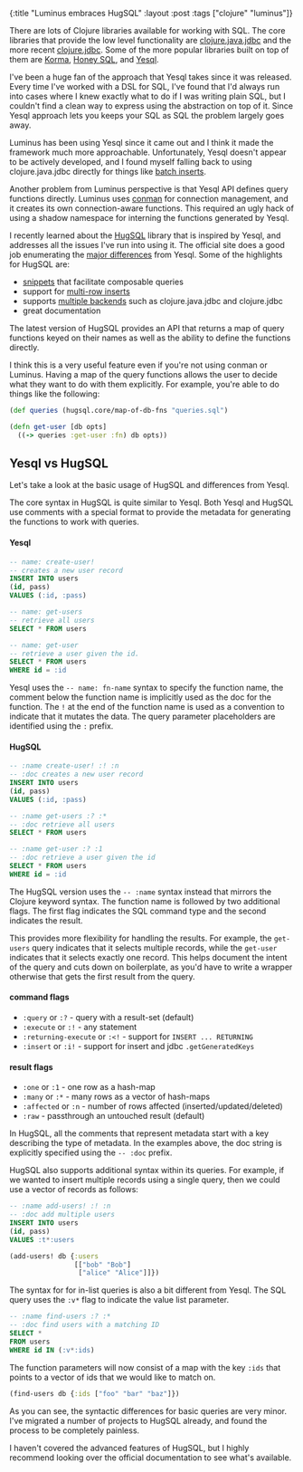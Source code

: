 {:title "Luminus embraces HugSQL"
 :layout :post
 :tags ["clojure" "luminus"]}

There are lots of Clojure libraries available for working with SQL. The core libraries that provide the low level functionality are [clojure.java.jdbc](https://github.com/clojure/java.jdbc) and the more recent [clojure.jdbc](https://github.com/funcool/clojure.jdbc). Some of the more popular libraries built on top of them are [Korma](https://github.com/korma/Korma), [Honey SQL](https://github.com/jkk/honeysql), and [Yesql](https://github.com/krisajenkins/yesql). 
 
I've been a huge fan of the approach that Yesql takes since it was released. Every time I've worked with a DSL for SQL, I've found that I'd always run into cases where I knew exactly what to do if I was writing plain SQL, but I couldn't find a clean way to express using the abstraction on top of it. Since Yesql approach lets you keeps your SQL as SQL the problem largely goes away.

Luminus has been using Yesql since it came out and I think it made the framework much more approachable. Unfortunately, Yesql doesn't appear to be actively developed, and I found myself falling back to using clojure.java.jdbc directly for things like [batch inserts](https://github.com/krisajenkins/yesql/issues/51).

Another problem from Luminus perspective is that Yesql API defines query functions directly. Luminus uses [conman](https://github.com/luminus-framework/conman) for connection management, and it creates its own connection-aware functions. This required an ugly hack of using a shadow namespace for interning the functions generated by Yesql.

I recently learned about the [HugSQL](http://www.hugsql.org/) library that is inspired by Yesql, and addresses all the issues I've run into using it. The official site does a good job enumerating the [major differences](http://www.hugsql.org/#faq-yesql) from Yesql. Some of the highlights for HugSQL are:

* [snippets](http://www.hugsql.org/#using-snippets) that facilitate composable queries
* support for [multi-row inserts](http://www.hugsql.org/#using-insert)
* supports [multiple backends](http://www.hugsql.org/#adapter) such as clojure.java.jdbc and clojure.jdbc
* great documentation

The latest version of HugSQL provides an API that returns a map of query functions keyed on their names as well as the ability to define the functions directly.

I think this is a very useful feature even if you're not using conman or Luminus. Having a map of the query functions allows the user to decide what they want to do with them explicitly. For example, you're able to do things like the following:

```clojure
(def queries (hugsql.core/map-of-db-fns "queries.sql")

(defn get-user [db opts]
  ((-> queries :get-user :fn) db opts))
```

## Yesql vs HugSQL

Let's take a look at the basic usage of HugSQL and differences from Yesql.

The core syntax in HugSQL is quite similar to Yesql. Both Yesql and HugSQL use comments with a special format to provide the metadata for generating the functions to work with queries.

#### Yesql

```sql
-- name: create-user!
-- creates a new user record
INSERT INTO users
(id, pass)
VALUES (:id, :pass)

-- name: get-users
-- retrieve all users
SELECT * FROM users

-- name: get-user
-- retrieve a user given the id.
SELECT * FROM users
WHERE id = :id
```

Yesql uses the `-- name: fn-name` syntax to specify the function name, the comment below the function name is implicitly used as the doc for the function. The `!` at the end of the function name is used as a convention to indicate that it mutates the data. The query parameter placeholders are identified using the `:` prefix.

#### HugSQL
```sql
-- :name create-user! :! :n
-- :doc creates a new user record
INSERT INTO users
(id, pass)
VALUES (:id, :pass)

-- :name get-users :? :*
-- :doc retrieve all users
SELECT * FROM users

-- :name get-user :? :1
-- :doc retrieve a user given the id
SELECT * FROM users
WHERE id = :id
```

The HugSQL version uses the `-- :name` syntax instead that mirrors the Clojure keyword syntax. The function name is followed by two additional flags. The first flag indicates the SQL command type and the second indicates the result.

This provides more flexibility for handling the results. For example, the `get-users` query indicates that it selects multiple records, while the `get-user` indicates that it selects exactly one record. This helps document the intent of the query and cuts down on boilerplate, as you'd have to write a wrapper otherwise that gets the first result from the query.

#### command flags

* `:query` or `:?` - query with a result-set (default)
* `:execute` or `:!` - any statement
* `:returning-execute` or `:<!` - support for `INSERT ... RETURNING`
* `:insert` or `:i!` - support for insert and jdbc `.getGeneratedKeys`

#### result flags

* `:one` or `:1` - one row as a hash-map
* `:many` or `:*` - many rows as a vector of hash-maps
* `:affected` or `:n` - number of rows affected (inserted/updated/deleted)
* `:raw` - passthrough an untouched result (default)

In HugSQL, all the comments that represent metadata start with a key describing the type of metadata. In the examples above, the doc string is explicitly specified using the `-- :doc` prefix.

HugSQL also supports additional syntax within its queries. For example, if we wanted to insert multiple records using a single query, then we could use a vector of records as follows:

```sql
-- :name add-users! :! :n
-- :doc add multiple users
INSERT INTO users
(id, pass)
VALUES :t*:users
```

```clojure
(add-users! db {:users
                [["bob" "Bob"]
                 ["alice" "Alice"]]})
```

The syntax for for in-list queries is also a bit different from Yesql. The SQL query uses the `:v*` flag to indicate the value list parameter.

```sql
-- :name find-users :? :*
-- :doc find users with a matching ID
SELECT *
FROM users
WHERE id IN (:v*:ids)
```

The function parameters will now consist of a map with the key `:ids` that points to a vector of ids that we would like to match on.

```clojure
(find-users db {:ids ["foo" "bar" "baz"]})
```

As you can see, the syntactic differences for basic queries are very minor. I've migrated a number of projects to HugSQL already, and found the process to be completely painless.

I haven't covered the advanced features of HugSQL, but I highly recommend looking over the official documentation to see what's available.



